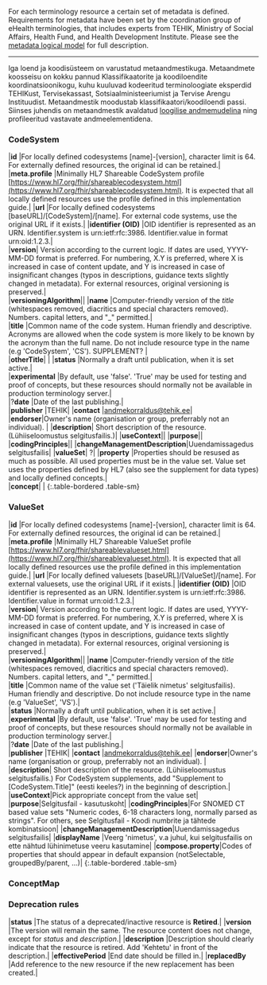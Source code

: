 For each terminology resource a certain set of metadata is defined. Requirements for metadata have been set by the coordination group of eHealth terminologies, that includes experts from TEHIK, Ministry of Social Affairs, Health Fund, and Health Development Institute. 
Please see the [metadata logical model](StructureDefinition-Metadata.html) for full description.

***

Iga loend ja koodisüsteem on varustatud metaandmestikuga. Metaandmete koosseisu on kokku pannud Klassifikaatorite ja koodiloendite koordinatsioonikogu, kuhu kuuluvad kodeeritud terminoloogiate eksperdid TEHIKust, Tervisekassast, Sotsiaalministeeriumist ja Tervise Arengu Instituudist. Metaandmestik moodustab klassifikaatori/koodiloendi passi. Siinses juhendis on metaandmestik avaldatud [loogilise andmemudelina](StructureDefinition-Metadata.html) ning profileeritud vastavate andmeelementidena.


### CodeSystem  

|**id** |For locally defined codesystems [name]-[version], character limit is 64. For externally defined resources, the original id can be retained.|
|**meta.profile** |Minimally HL7 Shareable CodeSystem profile [https://www.hl7.org/fhir/shareablecodesystem.html](https://www.hl7.org/fhir/shareablecodesystem.html). It is expected that all locally defined resources use the profile defined in this implementation guide.|
|**url** |For locally defined codesystems [baseURL]/[CodeSystem]/[name]. For external code systems, use the original URL if it exists.|
|**identifier (OID)** |OID identifier is represented as an URN. Identifier.system is urn:ietf:rfc:3986. Identifier.value in format urn:oid:1.2.3.|  
|**version**| Version according to the current logic. If dates are used, YYYY-MM-DD format is preferred. For numbering, X.Y is preferred, where X is increased in case of content update, and Y is increased in case of insignificant changes (typos in descriptions, guidance texts slightly changed in metadata). For external resources, original versioning is preserved.|  
|**versioningAlgorithm**||
|**name** |Computer-friendly version of the _title_ (whitespaces removed, diacritics and special characters removed). Numbers. capital letters, and "_" permitted.|  
|**title** |Common name of the code system. Human friendly and descriptive. Acronyms are allowed when the code system is more likely to be known by the acronym than the full name. Do not include resource type in the name (e.g 'CodeSystem', 'CS'). SUPPLEMENT? |  
|**otherTitle**|  |
|**status** |Normally a draft until publication, when it is set active.|  
|**experimental** |By default, use 'false'. 'True' may be used for testing and proof of concepts, but these resources should normally not be available in production terminology server.|  
|?**date** |Date of the last publishing.|  
|**publisher** |TEHIK|
|**contact** |andmekorraldus@tehik.ee|  
|**endorser**|Owner's name (organisation or group, preferrably not an individual). |
|**description**| Short description of the resource. (Lühiiseloomustus selgitusfailis.)| 
|**useContext**||
|**purpose**||
|**codingPrinciples**||
|**changeManagementDescription**|Uuendamissagedus selgitusfailis|
|**valueSet**| ?|
|**property** |Properties should be resused as much as possible. All used properties must be in the value set. Value set uses the properties defined by HL7 (also see the supplement for data types) and locally defined concepts.|  
|**concept**| | 
{:.table-bordered .table-sm}

### ValueSet  

|**id** |For locally defined codesystems [name]-[version], character limit is 64. For externally defined resources, the original id can be retained.|
|**meta.profile** |Minimally HL7 Shareable ValueSet profile [https://www.hl7.org/fhir/shareablevalueset.html](https://www.hl7.org/fhir/shareablevalueset.html). It is expected that all locally defined resources use the profile defined in this implementation guide.|
|**url** |For locally defined valuesets [baseURL]/[ValueSet]/[name]. For external valuesets, use the original URL if it exists.|
|**identifier (OID)** |OID identifier is represented as an URN. Identifier.system is urn:ietf:rfc:3986. Identifier.value in format urn:oid:1.2.3.|  
|**version**| Version according to the current logic. If dates are used, YYYY-MM-DD format is preferred. For numbering, X.Y is preferred, where X is increased in case of content update, and Y is increased in case of insignificant changes (typos in descriptions, guidance texts slightly changed in metadata). For external resources, original versioning is preserved.|  
|**versioningAlgorithm**||
|**name** |Computer-friendly version of the _title_ (whitespaces removed, diacritics and special characters removed). Numbers. capital letters, and "_" permitted.|  
|**title** |Common name of the value set ('Täielik nimetus' selgitusfailis). Human friendly and descriptive. Do not include resource type in the name (e.g 'ValueSet', 'VS').|  
|**status** |Normally a draft until publication, when it is set active.|  
|**experimental** |By default, use 'false'. 'True' may be used for testing and proof of concepts, but these resources should normally not be available in production terminology server.|  
|?**date** |Date of the last publishing.|  
|**publisher** |TEHIK|
|**contact** |andmekorraldus@tehik.ee|
|**endorser**|Owner's name (organisation or group, preferrably not an individual). |  
|**description**| Short description of the resource. (Lühiiseloomustus selgitusfailis.) For CodeSystem supplements, add "Supplement to [CodeSystem.Title]" (eesti keeles?) in the beginning of description.|
|**useContext**|Pick appropriate concept from the value set|
|**purpose**|Selgitusfail - kasutuskoht|
|**codingPrinciples**|For SNOMED CT based value sets "Numeric codes, 6-18 characters long, normally parsed as strings". For others, see Selgitusfail - Koodi numbrite ja tähtede kombinatsioon|
|**changeManagementDescription**|Uuendamissagedus selgitusfailis|
|**displayName** |Veerg 'nimetus', v.a juhul, kui selgitusfailis on ette nähtud lühinimetuse veeru kasutamine|
|**compose.property**|Codes of properties that should appear in default expansion (notSelectable, groupedBy/parent, ...)|
{:.table-bordered .table-sm}


### ConceptMap

### Deprecation rules

|**status** |The status of a deprecated/inactive resource is **Retired**.|
|**version** |The version will remain the same. The resource content does not change, except for _status_ and _description_.|
|**description** |Description should clearly indicate that the resource is retired. Add 'Kehtetu' in front of the description.|
|**effectivePeriod** |End date should be filled in.|
|**replacedBy** |Add reference to the new resource if the new replacement has been created.|